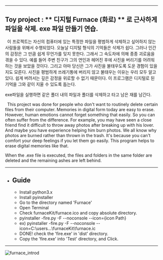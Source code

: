 -----------------------------------------------------------------------------
Toy project : ** 디지털 Furnace (화로) ** 로 근사하게 파일을 삭제.
exe 파일 만들기 연습.
-----------------------------------------------------------------------------

` `이 프로젝트는 자신의 컴퓨터에 있는 특정한 파일을 평범하게 삭제하고 싶어하지 않는 사람들을 위해서 수행되었다. 
오늘날 디지털 형식의 기억들은 삭제가 쉽다. 
그러나 인간의 감정은 그 만큼 쉽게 무언가를 잊지 못한다.
그래서 그 속도차에 의해 종종 괴로움을 겪을 수 있다.
예를 들어 주변 친구가 그의 연인과 헤어진 후에 사진을 버리기를 어려워 하는 것을 보았을 것이다.
그리고 아마 당신은 그가 사진을 불태우도록 도운 경험이 있을지도 모른다.
사진을 평범하게 쓰레기통에 버리지 않고 불태우는 이유는 우리 모두 알고 있다.
쉽게 버려서는 깊은 감정을 위로할 수 없기 때문이다.
이 프로그램은 디지털로 된 기억을 그와 같이 지울 수 있도록 돕는다.

exe파일을 실행하면 같은 폴더 내의 파일과 폴더를 삭제하고 타고 남은 재를 남긴다.

` `This project was done for people who don't want to routinely delete certain files from their computer.
Memories in digital form today are easy to erase.
However, human emotions cannot forget something that easily.
So you can often suffer from the difference.
For example, you may have seen a close friend find it difficult to throw away photos after breaking up with his lover.
And maybe you have experience helping him burn photos.
We all know why photos are burned rather than thrown in the trash.
It's because you can't comfort your deep feelings if you let them go easily.
This program helps to erase digital memories like that.


When the .exe file is executed, the files and folders in the same folder are deleted and the remaining ashes are left behind.

------------------------------------------------
- Guide
    -
  - Install python3.x
  - Install pyinstaller
  - Go to the directory named 'Furnace'
  - Open Terminal
  - Check furnaceKit/furnace.ico and copy absolute directory.
  - pyinstaller -fire.py -F --noconsole --icon={icon Path}
  - ex) pyinstaller -fire.py -F --noconsole --icon=C:\users\...\furnaceKit\furnace.ic
  - DONE! check the 'fire.exe' in 'dist' directory.
  - Copy the 'fire.exe' into 'Test' directory, and Click.
  
-------------------------------------------------------
![furnace_introd](https://user-images.githubusercontent.com/51065570/135526502-d3de9392-6f11-44a6-9c25-0df83f1fcf0b.PNG)
